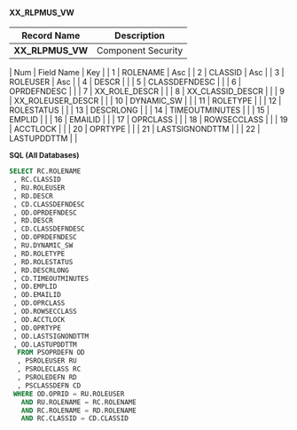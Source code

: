 #### **XX_RLPMUS_VW** 
| Record Name         | Description        |  
| ------------------- | ------------------ | 
| **XX_RLPMUS_VW**    | Component Security |

| Num | Field Name         | Key | 
|   1 | ROLENAME           | Asc | 
|   2 | CLASSID            | Asc | 
|   3 | ROLEUSER           | Asc | 
|   4 | DESCR              |     | 
|   5 | CLASSDEFNDESC      |     | 
|   6 | OPRDEFNDESC        |     | 
|   7 | XX_ROLE_DESCR      |     | 
|   8 | XX_CLASSID_DESCR   |     | 
|   9 | XX_ROLEUSER_DESCR  |     | 
|  10 | DYNAMIC_SW         |     | 
|  11 | ROLETYPE           |     | 
|  12 | ROLESTATUS         |     | 
|  13 | DESCRLONG          |     | 
|  14 | TIMEOUTMINUTES     |     | 
|  15 | EMPLID             |     | 
|  16 | EMAILID            |     | 
|  17 | OPRCLASS           |     | 
|  18 | ROWSECCLASS        |     | 
|  19 | ACCTLOCK           |     | 
|  20 | OPRTYPE            |     | 
|  21 | LASTSIGNONDTTM     |     | 
|  22 | LASTUPDDTTM        |     | 

<font size="2">**SQL (All Databases)**</font> 

``` SQL 
SELECT RC.ROLENAME 
 , RC.CLASSID 
 , RU.ROLEUSER 
 , RD.DESCR 
 , CD.CLASSDEFNDESC 
 , OD.OPRDEFNDESC 
 , RD.DESCR 
 , CD.CLASSDEFNDESC 
 , OD.OPRDEFNDESC 
 , RU.DYNAMIC_SW 
 , RD.ROLETYPE 
 , RD.ROLESTATUS 
 , RD.DESCRLONG 
 , CD.TIMEOUTMINUTES 
 , OD.EMPLID 
 , OD.EMAILID 
 , OD.OPRCLASS 
 , OD.ROWSECCLASS 
 , OD.ACCTLOCK 
 , OD.OPRTYPE 
 , OD.LASTSIGNONDTTM 
 , OD.LASTUPDDTTM 
  FROM PSOPRDEFN OD 
  , PSROLEUSER RU 
  , PSROLECLASS RC 
  , PSROLEDEFN RD 
  , PSCLASSDEFN CD 
 WHERE OD.OPRID = RU.ROLEUSER 
   AND RU.ROLENAME = RC.ROLENAME 
   AND RC.ROLENAME = RD.ROLENAME 
   AND RC.CLASSID = CD.CLASSID
```
